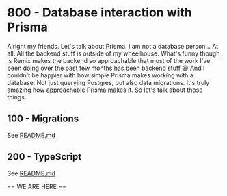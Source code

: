 # 800 - Database interaction with Prisma

Alright my friends. Let's talk about Prisma. I am not a database person... At all. All the backend stuff is outside of my wheelhouse. What's funny though is Remix makes the backend so approachable that most of the work I've been doing over the past few months has been backend stuff 😆 And I couldn't be happier with how simple Prisma makes working with a database. Not just querying Postgres, but also data migrations. It's truly amazing how approachable Prisma makes it. So let's talk about those things.

## 100 - Migrations

See [README.md](./100/README.md)

## 200 - TypeScript

See [README.md](./200/README.md)

== WE ARE HERE ==
